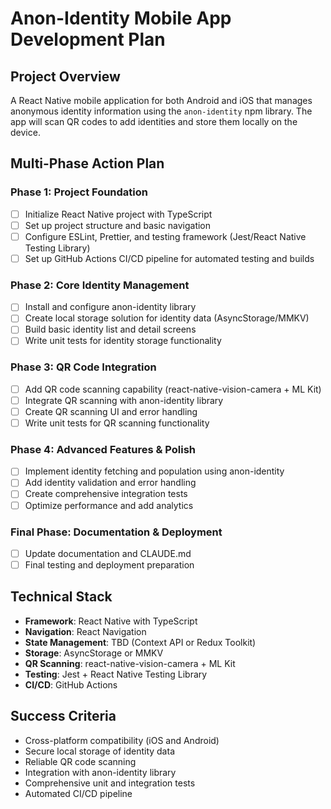 # Anon-Identity Mobile App Development Plan

## Project Overview
A React Native mobile application for both Android and iOS that manages anonymous identity information using the `anon-identity` npm library. The app will scan QR codes to add identities and store them locally on the device.

## Multi-Phase Action Plan

### Phase 1: Project Foundation
- [ ] Initialize React Native project with TypeScript
- [ ] Set up project structure and basic navigation
- [ ] Configure ESLint, Prettier, and testing framework (Jest/React Native Testing Library)
- [ ] Set up GitHub Actions CI/CD pipeline for automated testing and builds

### Phase 2: Core Identity Management
- [ ] Install and configure anon-identity library
- [ ] Create local storage solution for identity data (AsyncStorage/MMKV)
- [ ] Build basic identity list and detail screens
- [ ] Write unit tests for identity storage functionality

### Phase 3: QR Code Integration
- [ ] Add QR code scanning capability (react-native-vision-camera + ML Kit)
- [ ] Integrate QR scanning with anon-identity library
- [ ] Create QR scanning UI and error handling
- [ ] Write unit tests for QR scanning functionality

### Phase 4: Advanced Features & Polish
- [ ] Implement identity fetching and population using anon-identity
- [ ] Add identity validation and error handling
- [ ] Create comprehensive integration tests
- [ ] Optimize performance and add analytics

### Final Phase: Documentation & Deployment
- [ ] Update documentation and CLAUDE.md
- [ ] Final testing and deployment preparation

## Technical Stack
- **Framework**: React Native with TypeScript
- **Navigation**: React Navigation
- **State Management**: TBD (Context API or Redux Toolkit)
- **Storage**: AsyncStorage or MMKV
- **QR Scanning**: react-native-vision-camera + ML Kit
- **Testing**: Jest + React Native Testing Library
- **CI/CD**: GitHub Actions

## Success Criteria
- Cross-platform compatibility (iOS and Android)
- Secure local storage of identity data
- Reliable QR code scanning
- Integration with anon-identity library
- Comprehensive unit and integration tests
- Automated CI/CD pipeline